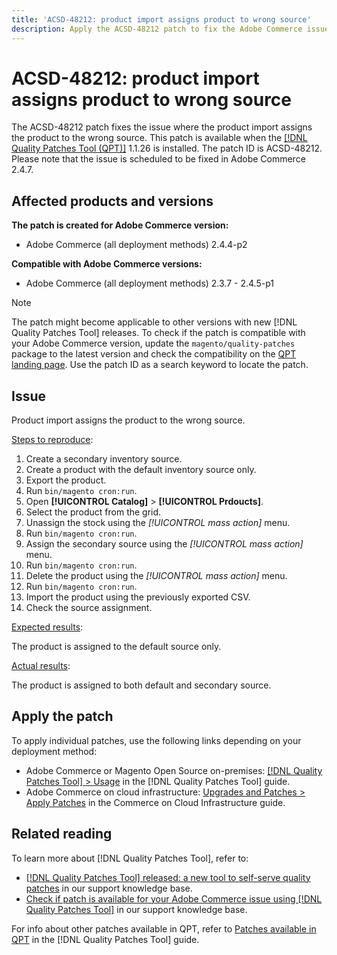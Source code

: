 ```yaml
---
title: 'ACSD-48212: product import assigns product to wrong source'
description: Apply the ACSD-48212 patch to fix the Adobe Commerce issue where the product import assigns the product to the wrong source.
---
```

# ACSD-48212: product import assigns product to wrong source

The ACSD-48212 patch fixes the issue where the product import assigns the product to the wrong source. This patch is available when the [[!DNL Quality Patches Tool (QPT)]](/help/announcements/adobe-commerce-announcements/magento-quality-patches-released-new-tool-to-self-serve-quality-patches.md) 1.1.26 is installed. The patch ID is ACSD-48212. Please note that the issue is scheduled to be fixed in Adobe Commerce 2.4.7.

## Affected products and versions

**The patch is created for Adobe Commerce version:**

* Adobe Commerce (all deployment methods) 2.4.4-p2

**Compatible with Adobe Commerce versions:**

* Adobe Commerce (all deployment methods) 2.3.7 - 2.4.5-p1

>[!NOTE]
>
>The patch might become applicable to other versions with new [!DNL Quality Patches Tool] releases. To check if the patch is compatible with your Adobe Commerce version, update the `magento/quality-patches` package to the latest version and check the compatibility on the [QPT landing page](https://experienceleague.adobe.com/tools/commerce-quality-patches/index.html). Use the patch ID as a search keyword to locate the patch.

## Issue

Product import assigns the product to the wrong source. 

<u>Steps to reproduce</u>:

1. Create a secondary inventory source.
1. Create a product with the default inventory source only.
1. Export the product.
1. Run `bin/magento cron:run`.
1. Open **[!UICONTROL Catalog]** > **[!UICONTROL Prdoucts]**.
1. Select the product from the grid.
1. Unassign the stock using the *[!UICONTROL mass action]* menu.
1. Run `bin/magento cron:run`.
1. Assign the secondary source using the *[!UICONTROL mass action]* menu.
1. Run `bin/magento cron:run`.
1. Delete the product using the *[!UICONTROL mass action]* menu.
1. Run `bin/magento cron:run`.
1. Import the product using the previously exported CSV.
1. Check the source assignment.

<u>Expected results</u>:

The product is assigned to the default source only.

<u>Actual results</u>:

The product is assigned to both default and secondary source.

## Apply the patch

To apply individual patches, use the following links depending on your deployment method:

* Adobe Commerce or Magento Open Source on-premises: [[!DNL Quality Patches Tool] > Usage](https://experienceleague.adobe.com/docs/commerce-operations/tools/quality-patches-tool/usage.html) in the [!DNL Quality Patches Tool] guide.
* Adobe Commerce on cloud infrastructure: [Upgrades and Patches > Apply Patches](https://experienceleague.adobe.com/docs/commerce-cloud-service/user-guide/develop/upgrade/apply-patches.html) in the Commerce on Cloud Infrastructure guide.

## Related reading

To learn more about [!DNL Quality Patches Tool], refer to:

* [[!DNL Quality Patches Tool] released: a new tool to self-serve quality patches](/help/announcements/adobe-commerce-announcements/magento-quality-patches-released-new-tool-to-self-serve-quality-patches.md) in our support knowledge base.
* [Check if patch is available for your Adobe Commerce issue using [!DNL Quality Patches Tool]](/help/support-tools/patches-available-in-qpt-tool/check-patch-for-magento-issue-with-magento-quality-patches.md) in our support knowledge base.

For info about other patches available in QPT, refer to [Patches available in QPT](https://experienceleague.adobe.com/tools/commerce-quality-patches/index.html) in the [!DNL Quality Patches Tool] guide.

